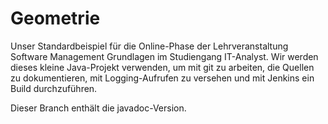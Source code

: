 # Geometrie
Unser Standardbeispiel für die Online-Phase der Lehrveranstaltung 
Software Management Grundlagen im Studiengang IT-Analyst. 
Wir werden dieses kleine Java-Projekt verwenden, um mit git zu arbeiten, 
die Quellen zu dokumentieren, 
mit Logging-Aufrufen zu versehen und mit Jenkins ein Build durchzuführen.

Dieser Branch enthält die javadoc-Version.
